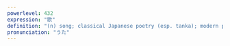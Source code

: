 ```yaml
---
powerlevel: 432
expression: "歌"
definition: "(n) song; classical Japanese poetry (esp. tanka); modern poetry; (P)"
pronunciation: "うた"
---
```

